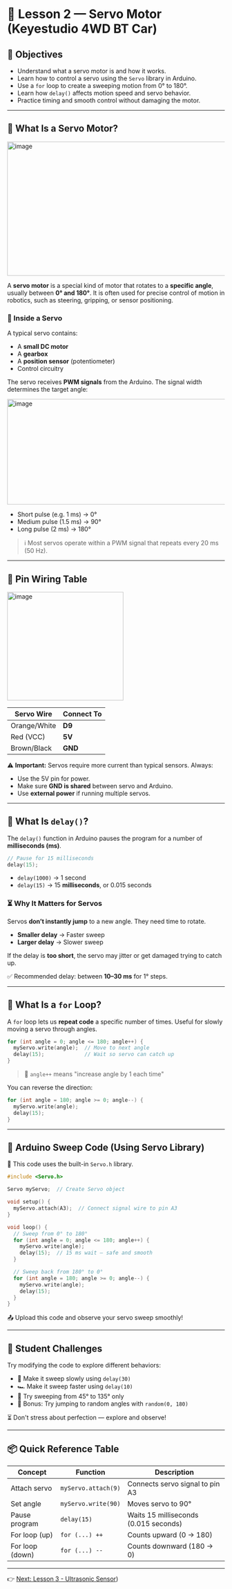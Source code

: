 # 🧭 Lesson 2 — Servo Motor (Keyestudio 4WD BT Car)

## 🎯 Objectives

* Understand what a servo motor is and how it works.
* Learn how to control a servo using the `Servo` library in Arduino.
* Use a `for` loop to create a sweeping motion from 0° to 180°.
* Learn how `delay()` affects motion speed and servo behavior.
* Practice timing and smooth control without damaging the motor.

---

## 🧠 What Is a Servo Motor?
<img width="713" height="310" alt="image" src="https://github.com/user-attachments/assets/acecd15d-0b2a-4dbf-b168-d0948b2bdaaf" />

A **servo motor** is a special kind of motor that rotates to a **specific angle**, usually between **0° and 180°**. It is often used for precise control of motion in robotics, such as steering, gripping, or sensor positioning.

### 🧩 Inside a Servo

A typical servo contains:

* A **small DC motor**
* A **gearbox**
* A **position sensor** (potentiometer)
* Control circuitry

The servo receives **PWM signals** from the Arduino. The signal width determines the target angle:

<img width="535" height="244" alt="image" src="https://github.com/user-attachments/assets/c1fe0d9e-cc57-43a0-ada4-5f06151fb35f" />

* Short pulse (e.g. 1 ms) → 0°
* Medium pulse (1.5 ms) → 90°
* Long pulse (2 ms) → 180°

> ℹ️ Most servos operate within a PWM signal that repeats every 20 ms (50 Hz).

---

## 🔌 Pin Wiring Table

<img width="269" height="251" alt="image" src="https://github.com/user-attachments/assets/c27bf2eb-c8e7-4e62-a981-c70dd455c5f5" />

| Servo Wire   | Connect To |
| ------------ | ---------- |
| Orange/White | **D9**     |
| Red (VCC)    | **5V**     |
| Brown/Black  | **GND**    |

⚠️ **Important:** Servos require more current than typical sensors. Always:

* Use the 5V pin for power.
* Make sure **GND is shared** between servo and Arduino.
* Use **external power** if running multiple servos.

---

## 🧠 What Is `delay()`?

The `delay()` function in Arduino pauses the program for a number of **milliseconds (ms)**.

```cpp
// Pause for 15 milliseconds
delay(15);
```

* `delay(1000)` → 1 second
* `delay(15)` → 15 **milliseconds**, or 0.015 seconds

### ⏳ Why It Matters for Servos

Servos **don’t instantly jump** to a new angle. They need time to rotate.

* **Smaller delay** → Faster sweep
* **Larger delay** → Slower sweep

If the delay is **too short**, the servo may jitter or get damaged trying to catch up.

✅ Recommended delay: between **10–30 ms** for 1° steps.

---

## 🔁 What Is a `for` Loop?

A `for` loop lets us **repeat code** a specific number of times. Useful for slowly moving a servo through angles.

```cpp
for (int angle = 0; angle <= 180; angle++) {
  myServo.write(angle);  // Move to next angle
  delay(15);             // Wait so servo can catch up
}
```

> 🧠 `angle++` means "increase angle by 1 each time"

You can reverse the direction:

```cpp
for (int angle = 180; angle >= 0; angle--) {
  myServo.write(angle);
  delay(15);
}
```

---

## 💾 Arduino Sweep Code (Using Servo Library)

📌 This code uses the built-in `Servo.h` library.

```cpp
#include <Servo.h>

Servo myServo;  // Create Servo object

void setup() {
  myServo.attach(A3);  // Connect signal wire to pin A3
}

void loop() {
  // Sweep from 0° to 180°
  for (int angle = 0; angle <= 180; angle++) {
    myServo.write(angle);
    delay(15);  // 15 ms wait — safe and smooth
  }

  // Sweep back from 180° to 0°
  for (int angle = 180; angle >= 0; angle--) {
    myServo.write(angle);
    delay(15);
  }
}
```

📤 Upload this code and observe your servo sweep smoothly!

---

## 🎯 Student Challenges

Try modifying the code to explore different behaviors:

* 🐢 Make it sweep slowly using `delay(30)`
* 🏎️ Make it sweep faster using `delay(10)`
* 🔁 Try sweeping from 45° to 135° only
* 🎯 Bonus: Try jumping to random angles with `random(0, 180)`

⏳ Don't stress about perfection — explore and observe!

---

## 📦 Quick Reference Table

| Concept         | Function            | Description                           |
| --------------- | ------------------- | ------------------------------------- |
| Attach servo    | `myServo.attach(9)` | Connects servo signal to pin A3        |
| Set angle       | `myServo.write(90)` | Moves servo to 90°                    |
| Pause program   | `delay(15)`         | Waits 15 milliseconds (0.015 seconds) |
| For loop (up)   | `for (...) ++`      | Counts upward (0 → 180)               |
| For loop (down) | `for (...) --`      | Counts downward (180 → 0)             |

---

👉 [Next: Lesson 3 - Ultrasonic Sensor](https://github.com/ArtMil86/ECE-IEEE-Summer-Workshop/blob/main/Lesson%203%20Ultrasonic%20Sensor.md))
